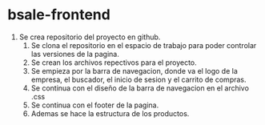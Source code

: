 # bsale-frontend

1. Se crea repositorio del proyecto en github.
   1. Se clona el repositorio en el espacio de trabajo para poder controlar las versiones de la pagina.
   2. Se crean los archivos repectivos para el proyecto.
   3. Se empieza por la barra de navegacion, donde va el logo de la empresa, el buscador, el inicio de sesion y el carrito de compras.
   4. Se continua con el diseño de la barra de navegacion en el archivo .css
   5. Se continua con el footer de la pagina.
   6. Ademas se hace la estructura de los productos.
